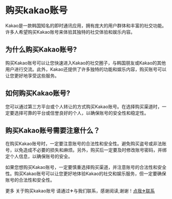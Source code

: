 # 购买kakao账号

Kakao是一款韩国知名的即时通讯应用，拥有庞大的用户群体和丰富的社交功能。许多人希望购买Kakao账号来体验其独特的社交体验和娱乐内容。

## 为什么购买Kakao账号?

购买Kakao账号可以让您快速进入Kakao的社交圈子，与韩国朋友或Kakao的其他用户进行交流。此外，Kakao还提供了许多独特的功能和娱乐内容，购买账号可以让您更好地享受这些服务。

## 如何购买Kakao账号?

您可以通过第三方平台或个人转让的方式购买Kakao账号。在选择购买渠道时，一定要选择可靠的平台或信誉良好的个人，以确保账号的安全性和稳定性。

## 购买Kakao账号需要注意什么？

在购买Kakao账号时，一定要注意账号的合法性和安全性。避免购买盗号或非法账号，以免造成不必要的损失和麻烦。另外，购买后一定要及时修改账号密码，并绑定个人信息，以确保账号的安全。

如果您想购买Kakao账号，一定要慎重选择购买渠道，并注意账号的合法性和安全性。购买Kakao账号可以让您更好地体验Kakao的社交和娱乐服务，但一定要确保账号的合法性和安全性。

更多 关于购买kakao账号 请通过✈与我们联系，感谢阅读,谢谢！[点我✈联系](https://d.k02.cc)